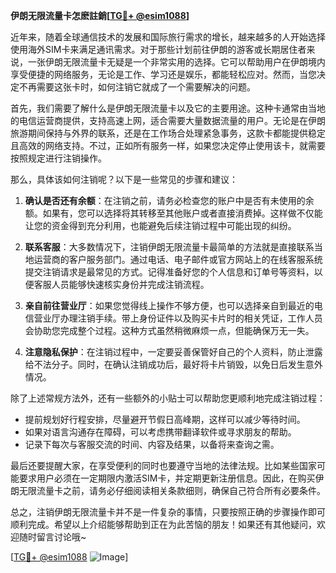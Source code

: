 **伊朗无限流量卡怎麽註銷[[TG💪+ @esim1088](https://t.me/s/esim1088)]**

近年来，随着全球通信技术的发展和国际旅行需求的增长，越来越多的人开始选择使用海外SIM卡来满足通讯需求。对于那些计划前往伊朗的游客或长期居住者来说，一张伊朗无限流量卡无疑是一个非常实用的选择。它可以帮助用户在伊朗境内享受便捷的网络服务，无论是工作、学习还是娱乐，都能轻松应对。然而，当您决定不再需要这张卡时，如何注销它就成了一个需要解决的问题。

首先，我们需要了解什么是伊朗无限流量卡以及它的主要用途。这种卡通常由当地的电信运营商提供，支持高速上网，适合需要大量数据流量的用户。无论是在伊朗旅游期间保持与外界的联系，还是在工作场合处理紧急事务，这款卡都能提供稳定且高效的网络支持。不过，正如所有服务一样，如果您决定停止使用该卡，就需要按照规定进行注销操作。

那么，具体该如何注销呢？以下是一些常见的步骤和建议：

1. **确认是否还有余额**：在注销之前，请务必检查您的账户中是否有未使用的余额。如果有，您可以选择将其转移至其他账户或者直接消费掉。这样做不仅能让您的资金得到充分利用，也能避免后续注销过程中可能出现的纠纷。

2. **联系客服**：大多数情况下，注销伊朗无限流量卡最简单的方法就是直接联系当地运营商的客户服务部门。通过电话、电子邮件或官方网站上的在线客服系统提交注销请求是最常见的方式。记得准备好您的个人信息和订单号等资料，以便客服人员能够快速核实身份并完成注销流程。

3. **亲自前往营业厅**：如果您觉得线上操作不够方便，也可以选择亲自到最近的电信营业厅办理注销手续。带上身份证件以及购买卡片时的相关凭证，工作人员会协助您完成整个过程。这种方式虽然稍微麻烦一点，但能确保万无一失。

4. **注意隐私保护**：在注销过程中，一定要妥善保管好自己的个人资料，防止泄露给不法分子。同时，在确认注销成功后，最好将卡片销毁，以免日后发生意外情况。

除了上述常规方法外，还有一些额外的小贴士可以帮助您更顺利地完成注销过程：

- 提前规划好行程安排，尽量避开节假日高峰期，这样可以减少等待时间。
- 如果对语言沟通存在障碍，可以考虑携带翻译软件或寻求朋友的帮助。
- 记录下每次与客服交流的时间、内容及结果，以备将来查询之需。

最后还要提醒大家，在享受便利的同时也要遵守当地的法律法规。比如某些国家可能要求用户必须在一定期限内激活SIM卡，并定期更新注册信息。因此，在购买伊朗无限流量卡之前，请务必仔细阅读相关条款细则，确保自己符合所有必要条件。

总之，注销伊朗无限流量卡并不是一件复杂的事情，只要按照正确的步骤操作即可顺利完成。希望以上介绍能够帮助到正在为此苦恼的朋友！如果还有其他疑问，欢迎随时留言讨论哦~

[[TG💪+ @esim1088](https://t.me/s/esim1088) ![Image](https://i.postimg.cc/4NQfJmqS/Snipaste-2025-05-13-00-14-12.png)]